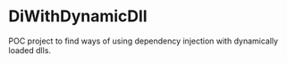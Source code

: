 # DiWithDynamicDll
POC project to find ways of using dependency injection with dynamically loaded dlls.
